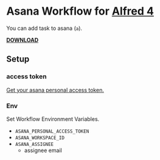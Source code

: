 # Asana Workflow for [Alfred 4](http://www.alfredapp.com)

You can add task to asana (`a`).

**[DOWNLOAD](https://github.com/dito/alfred-asana/releases)**

## Setup

### access token

[Get your asana personal access token.](https://asana.com/guide/help/api/api)

### Env

Set Workflow Environment Variables.

- `ASANA_PERSONAL_ACCESS_TOKEN`
- `ASANA_WORKSPACE_ID`
- `ASANA_ASSIGNEE`
  - assignee email
